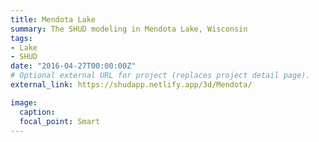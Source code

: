 ```yaml
---
title: Mendota Lake
summary: The SHUD modeling in Mendota Lake, Wisconsin
tags:
- Lake
- SHUD
date: "2016-04-27T00:00:00Z"
# Optional external URL for project (replaces project detail page).
external_link: https://shudapp.netlify.app/3d/Mendota/

image:
  caption:
  focal_point: Smart
---
```

